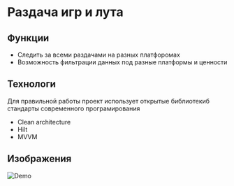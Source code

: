 # Раздача игр и лута


## Функции
- Следить за всеми раздачами на разных платфоромах
- Возможность фильтрации данных под разные платформы и ценности

## Технологи

Для правильной работы проект использует открытые библиотекиб стандарты современного програмирования 
- Clean architecture
- Hilt
- MVVM

## Изображения

![Demo](https://github.com/Maandraj/WeatherAvito/blob/weather/Demo.png?raw=false)


